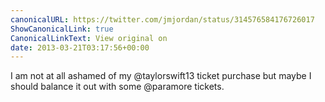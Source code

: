 ```yaml
---
canonicalURL: https://twitter.com/jmjordan/status/314576584176726017
ShowCanonicalLink: true
CanonicalLinkText: View original on
date: 2013-03-21T03:17:56+00:00
---
```

I am not at all ashamed of my @taylorswift13 ticket purchase but maybe I should balance it out with some @paramore tickets.